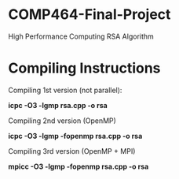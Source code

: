# COMP464-Final-Project
High Performance Computing RSA Algorithm

# Compiling Instructions

Compiling 1st version (not parallel):

<b>icpc -O3 -lgmp rsa.cpp -o rsa</b>


Compiling 2nd version (OpenMP)

<b>icpc -O3 -lgmp -fopenmp rsa.cpp -o rsa</b>


Compiling 3rd version (OpenMP + MPI)

<b>mpicc -O3 -lgmp -fopenmp rsa.cpp -o rsa</b>

